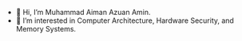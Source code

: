 - 👋 Hi, I’m Muhammad Aiman Azuan Amin.
- 👀 I’m interested in Computer Architecture, Hardware Security, and Memory Systems.

<!---
aimanazuan/aimanazuan is a ✨ special ✨ repository because its `README.md` (this file) appears on your GitHub profile.
You can click the Preview link to take a look at your changes.
--->
